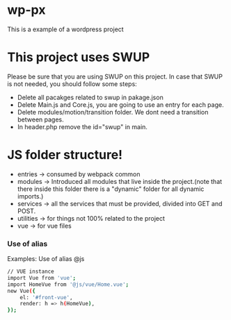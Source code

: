 # wp-px
This is a example of a wordpress project

# This project uses SWUP
Please be sure that you are using SWUP on this project. In case that SWUP is not needed, you should follow some steps:
- Delete all pacakges related to swup in pakage.json
- Delete Main.js and Core.js, you are going to use an entry for each page.
- Delete modules/motion/transition folder. We dont need a transition between pages.
- In header.php remove the id="swup" in main.

# JS folder structure!

- entries -> consumed by webpack common
- modules -> Introduced all modules that live inside the project.(note that there inside this folder there is a "dynamic" folder for all dynamic imports.)
- services -> all the services that must be provided, divided into GET and POST.
- utilities -> for things not 100% related to the project
- vue -> for vue files


### Use of alias

Examples: Use of alias @js
```sh
// VUE instance
import Vue from 'vue';
import HomeVue from '@js/vue/Home.vue'; 
new Vue({
    el: '#front-vue',
    render: h => h(HomeVue),
});
```
